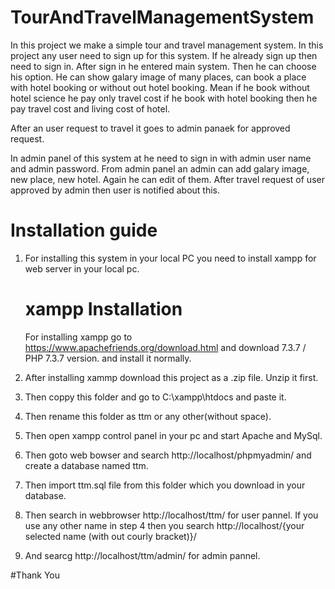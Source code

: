 # TourAndTravelManagementSystem
In this project we make a simple tour and travel management system.
In this project any user need to sign up for this system. If he already sign up then need to sign in. After sign in he entered main system. Then he can choose his option. He can show galary image of many places, can book a place with hotel booking or without out hotel booking. Mean if he book without hotel science he pay only travel cost if he book with hotel booking then he pay travel cost and living cost of hotel.

After an user request to travel it goes to admin panaek for approved request.

In admin panel of this system at he need to sign in with admin user name and admin password. From admin panel an admin can add galary image, new place, new hotel. Again he can edit of them. After travel request of user approved by admin then user is notified about this.

# Installation guide

1)  For installing this system in your local PC you need to install xampp for web server in your local pc.

    # xampp Installation
    For installing xampp go to https://www.apachefriends.org/download.html and download 7.3.7 / PHP 7.3.7 version. and install it   normally.
  
2)  After installing xammp download this project as a .zip file.  Unzip it first.
3)  Then coppy this folder and go to C:\xampp\htdocs and paste it.
4)  Then rename this folder as ttm or any other(without space).
5)  Then open xampp control panel in your pc and start Apache and MySql.
6)  Then goto web bowser and search http://localhost/phpmyadmin/ and create a database named ttm.
7)  Then import ttm.sql file from this folder which you download in your database.
8)  Then search in webbrowser http://localhost/ttm/ for user pannel. If you use any other name in step 4 then you search http://localhost/{your selected name (with out courly bracket)}/
9)  And searcg http://localhost/ttm/admin/ for admin pannel.

#Thank You

